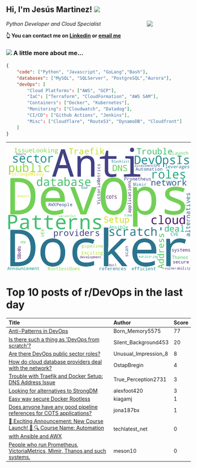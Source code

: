 <!--
**jmartinezl/jmartinezl** is a ✨ _special_ ✨ repository because its `README.md` (this file) appears on your GitHub profile.

Here are some ideas to get you started:

- 🔭 I’m currently working on ...
- 🌱 I’m currently learning ...
- 👯 I’m looking to collaborate on ...
- 🤔 I’m looking for help with ...
- 💬 Ask me about ...
- 📫 How to reach me: ...
- 😄 Pronouns: ...
- ⚡ Fun fact: ...
-->

<h2>Hi, I'm Jesús Martinez! <img src="https://media.giphy.com/media/WUlplcMpOCEmTGBtBW/giphy.gif" width="30"> </h2>
<img align='right' src="https://media.giphy.com/media/NytMLKyiaIh6VH9SPm/giphy.gif" width="120">
<p><em>Python Developer and Cloud Specialist
</em></p>

**👆 You can contact me on [Linkedin](https://www.linkedin.com/in/jes%C3%BAs-martinez-2b7b10104/) or [email me](mailto:jesus.mtz.lorenzo@gmail.com)**

### <img src="https://media.giphy.com/media/VgCDAzcKvsR6OM0uWg/giphy.gif" width="50"> A little more about me...  

```json
{
    "code": ["Python", "Javascript", "GoLang","Bash"],
    "databases": ["MySQL", "SQLServer", "PostgreSQL","Aurora"],
    "devOps": [
        "Cloud Platforms": ["AWS", "GCP"],
        "IaC": ["Terraform", "CloudFormation", "AWS SAM"],
        "Containers": ["Docker", "Kubernetes"],
        "Monitoring": ["Cloudwatch", "Datadog"],
        "CI/CD": ["Github Actions", "Jenkins"],
        "Misc": ["Cloudflare", "Route53", "DynamoDB", "Cloudfront"]
    ]
}
```
---

![Wordcloud](./cloud.png)

# Top 10 posts of r/DevOps in the last day

| Title | Author | Score |
|:---|:---|:---|
| [Anti-Patterns in DevOps](https://www.reddit.com/r/devops/comments/18g148s/antipatterns_in_devops/) | Born_Memory5575 | 77 |
| [Is there such a thing as 'DevOps from scratch'?](https://www.reddit.com/r/devops/comments/18fzvbf/is_there_such_a_thing_as_devops_from_scratch/) | Silent_Background453 | 20 |
| [Are there DevOps public sector roles?](https://www.reddit.com/r/devops/comments/18fxm15/are_there_devops_public_sector_roles/) | Unusual_Impression_8 | 8 |
| [How do cloud database providers deal with the network?](https://www.reddit.com/r/devops/comments/18gjb98/how_do_cloud_database_providers_deal_with_the/) | OstapBregin | 4 |
| [Trouble with Traefik and Docker Setup: DNS Address Issue](https://www.reddit.com/r/devops/comments/18fwx3q/trouble_with_traefik_and_docker_setup_dns_address/) | True_Perception2731 | 3 |
| [Looking for alternatives to StrongDM](https://www.reddit.com/r/devops/comments/18gg1s4/looking_for_alternatives_to_strongdm/) | alexfoot420 | 3 |
| [Easy way secure Docker Rootless](https://www.reddit.com/r/devops/comments/18ggkve/easy_way_secure_docker_rootless/) | kiagamj | 1 |
| [Does anyone have any good pipeline references for COTS applications?](https://www.reddit.com/r/devops/comments/18fvsoi/does_anyone_have_any_good_pipeline_references_for/) | jona187bx | 1 |
| [🚀 Exciting Announcement: New Course Launch! 🚀 🔍 Course Name: Automation with Ansible and AWX](https://www.reddit.com/r/devops/comments/18fvhzw/exciting_announcement_new_course_launch_course/) | techlatest_net | 0 |
| [People who run Prometheus, VictoriaMetrics, Mimir, Thanos and such systems.](https://www.reddit.com/r/devops/comments/18g4j6p/people_who_run_prometheus_victoriametrics_mimir/) | meson10 | 0 |
